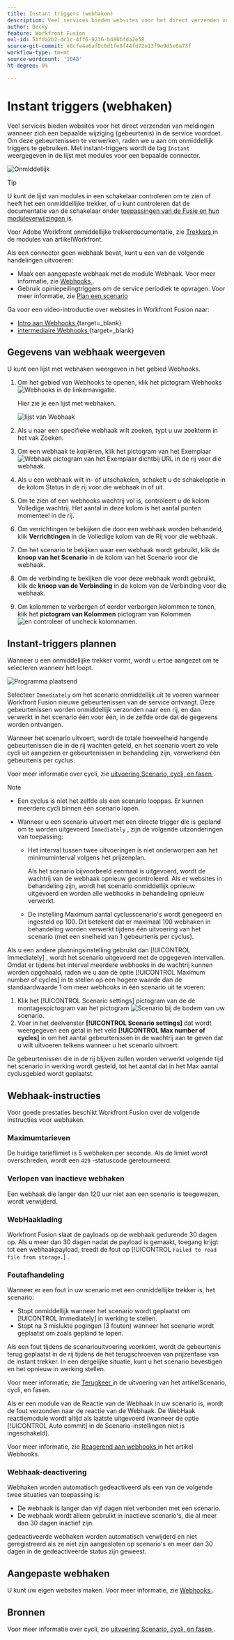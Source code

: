 ```yaml
---
title: Instant triggers (webhaken)
description: Veel services bieden websites voor het direct verzenden van meldingen wanneer zich een bepaalde wijziging in de service voordoet. Om deze berichten te verwerken, adviseren wij dat u onmiddellijke trekkers gebruikt. In dit artikel worden het gebruik en de functionaliteit beschreven van instant-triggers in Adobe Workfront Fusion.
author: Becky
feature: Workfront Fusion
exl-id: 5bfda2b2-dc1c-4ff6-9236-b480bfda2e58
source-git-commit: e0cfe4e6af0c6d1fe8f44fd72e13f9e9d5e6a73f
workflow-type: tm+mt
source-wordcount: '1048'
ht-degree: 0%

---
```


# Instant triggers (webhaken)

Veel services bieden websites voor het direct verzenden van meldingen wanneer zich een bepaalde wijziging (gebeurtenis) in de service voordoet. Om deze gebeurtenissen te verwerken, raden we u aan om onmiddellijk triggers te gebruiken. Met instant-triggers wordt de tag `Instant` weergegeven in de lijst met modules voor een bepaalde connector.

![ Onmiddellijk ](assets/instant.png)

>[!TIP]
>
>U kunt de lijst van modules in een schakelaar controleren om te zien of heeft het een onmiddellijke trekker, of u kunt controleren dat de documentatie van de schakelaar onder [ toepassingen van de Fusie en hun moduleverwijzingen ](/help/workfront-fusion/references/apps-and-modules/apps-and-modules-toc.md) is.
>
>Voor Adobe Workfront onmiddellijke trekkerdocumentatie, zie [ Trekkers ](/help/workfront-fusion/references/apps-and-modules/adobe-connectors/workfront-modules.md#triggers) in de modules van artikelWorkfront.

Als een connector geen webhaak bevat, kunt u een van de volgende handelingen uitvoeren:

* Maak een aangepaste webhaak met de module Webhaak.
Voor meer informatie, zie [ Webhooks ](/help/workfront-fusion/references/apps-and-modules/universal-connectors/webhooks-updated.md).
* Gebruik opiniepeilingtriggers om de service periodiek te opvragen.
Voor meer informatie, zie [ Plan een scenario ](/help/workfront-fusion/create-scenarios/config-scenarios-settings/schedule-a-scenario.md)

Ga voor een video-introductie over websites in Workfront Fusion naar:

* [ Intro aan Webhooks ](https://video.tv.adobe.com/v/3427025/){target=_blank}
* [ intermediaire Webhooks ](https://video.tv.adobe.com/v/3427030/){target=_blank}

## Gegevens van webhaak weergeven

U kunt een lijst met webhaken weergeven in het gebied Webhooks.

1. Om het gebied van Webhooks te openen, klik het pictogram Webhooks ![ Webhooks ](assets/webhooks-icon.png) in de linkernavigatie.

   Hier zie je een lijst met webhaken.

   ![ lijst van Webhaak ](assets/list-of-webhooks.png)

1. Als u naar een specifieke webhaak wilt zoeken, typt u uw zoekterm in het vak Zoeken.
1. Om een webhaak te kopiëren, klik het pictogram van het Exemplaar ![ Webhaak pictogram van het Exemplaar ](assets/copy-webhook-icon.png) dichtbij URL in de rij voor die webhaak.
1. Als u een webhaak wilt in- of uitschakelen, schakelt u de schakeloptie in de kolom Status in de rij voor die webhaak in of uit.
1. Om te zien of een webhooks wachtrij vol is, controleert u de kolom Volledige wachtrij. Het aantal in deze kolom is het aantal punten momenteel in de rij.
1. Om verrichtingen te bekijken die door een webhaak worden behandeld, klik **Verrichtingen** in de Volledige kolom van de Rij voor die webhaak.
1. Om het scenario te bekijken waar een webhaak wordt gebruikt, klik de **knoop van het Scenario** in de kolom van het Scenario voor die webhaak.
1. Om de verbinding te bekijken die voor deze webhaak wordt gebruikt, klik de **knoop van de Verbinding** in de kolom van de Verbinding voor die webhaak.
1. Om kolommen te verbergen of eerder verborgen kolommen te tonen, klik het **pictogram van Kolommen** pictogram van Kolommen ![ en controleer of uncheck kolomnamen.](assets/glist-column.png)

## Instant-triggers plannen

Wanneer u een onmiddellijke trekker vormt, wordt u ertoe aangezet om te selecteren wanneer het loopt.

![ Programma plaatsend ](assets/schedule-setting.png)

Selecteer `Immediately` om het scenario onmiddellijk uit te voeren wanneer Workfront Fusion nieuwe gebeurtenissen van de service ontvangt. Deze gebeurtenissen worden onmiddellijk verzonden naar een rij, en dan verwerkt in het scenario één voor één, in de zelfde orde dat de gegevens worden ontvangen.

Wanneer het scenario uitvoert, wordt de totale hoeveelheid hangende gebeurtenissen die in de rij wachten geteld, en het scenario voert zo vele cycli uit aangezien er gebeurtenissen in behandeling zijn, verwerkend één gebeurtenis per cyclus.

Voor meer informatie over cycli, zie [ uitvoering Scenario, cycli, en fasen ](/help/workfront-fusion/references/scenarios/scenario-execution-cycles-phases.md).

>[!NOTE]
>
>* Een cyclus is niet het zelfde als een scenario looppas. Er kunnen meerdere cycli binnen één scenario lopen.
>* Wanneer u een scenario uitvoert met een directe trigger die is gepland om te worden uitgevoerd `Immediately` , zijn de volgende uitzonderingen van toepassing:
>
>     * Het interval tussen twee uitvoeringen is niet onderworpen aan het minimuminterval volgens het prijzenplan.
>
>       Als het scenario bijvoorbeeld eenmaal is uitgevoerd, wordt de wachtrij van de webhaak opnieuw gecontroleerd. Als er websites in behandeling zijn, wordt het scenario onmiddellijk opnieuw uitgevoerd en worden alle webhooks in behandeling opnieuw verwerkt.
>   
>     * De instelling Maximum aantal cyclusscenario&#39;s wordt genegeerd en ingesteld op 100. Dit betekent dat er maximaal 100 webhaken in behandeling worden verwerkt tijdens één uitvoering van het scenario (met een snelheid van 1 gebeurtenis per cyclus).
>


Als u een andere planningsinstelling gebruikt dan [!UICONTROL Immediately] , wordt het scenario uitgevoerd met de opgegeven intervallen. Omdat er tijdens het interval meerdere webhooks in de wachtrij kunnen worden opgehaald, raden we u aan de optie [!UICONTROL Maximum number of cycles] in te stellen op een hogere waarde dan de standaardwaarde 1 om meer webhooks in één scenario uit te voeren:

1. Klik het [!UICONTROL Scenario settings] pictogram van de de montagespictogram van het pictogram ![ Scenario ](assets/scenario-settings-icon.png) bij de bodem van uw scenario.
1. Voer in het deelvenster **[!UICONTROL Scenario settings]** dat wordt weergegeven een getal in het veld **[!UICONTROL Max number of cycles]** in om het aantal gebeurtenissen in de wachtrij aan te geven dat u wilt uitvoeren telkens wanneer u het scenario uitvoert.

De gebeurtenissen die in de rij blijven zullen worden verwerkt volgende tijd het scenario in werking wordt gesteld, tot het aantal dat in het Max aantal cyclusgebied wordt geplaatst.

## Webhaak-instructies

Voor goede prestaties beschikt Workfront Fusion over de volgende instructies voor webhaken.

### Maximumtarieven

De huidige tarieflimiet is 5 webhaken per seconde. Als de limiet wordt overschreden, wordt een `429` -statuscode geretourneerd.

### Verlopen van inactieve webhaken

Een webhaak die langer dan 120 uur niet aan een scenario is toegewezen, wordt verwijderd.

### WebHaaklading

Workfront Fusion slaat de payloads op de webhaak gedurende 30 dagen op. Als u meer dan 30 dagen nadat de payload is gemaakt, toegang krijgt tot een webhaakpayload, treedt de fout op [!UICONTROL `Failed to read file from storage.`] .

### Foutafhandeling

Wanneer er een fout in uw scenario met een onmiddellijke trekker is, het scenario:

* Stopt onmiddellijk wanneer het scenario wordt geplaatst om [!UICONTROL Immediately] in werking te stellen.
* Stopt na 3 mislukte pogingen (3 fouten) wanneer het scenario wordt geplaatst om zoals gepland te lopen.

Als een fout tijdens de scenariouitvoering voorkomt, wordt de gebeurtenis terug geplaatst in de rij tijdens de het terugschroeven van prijzenfase van de instant trekker. In een dergelijke situatie, kunt u het scenario bevestigen en het opnieuw in werking stellen.

Voor meer informatie, zie [ Terugkeer ](/help/workfront-fusion/references/scenarios/scenario-execution-cycles-phases.md#rollback) in de uitvoering van het artikelScenario, cycli, en fasen.

Als er een module van de Reactie van de Webhaak in uw scenario is, wordt de fout verzonden naar de reactie van de Webhaak. De WebHaak reactiemodule wordt altijd als laatste uitgevoerd (wanneer de optie [!UICONTROL Auto commit] in de Scenario-instellingen niet is ingeschakeld).

Voor meer informatie, zie [ Reagerend aan webhooks ](/help/workfront-fusion/references/apps-and-modules/universal-connectors/webhooks-updated.md#responding-to-webhooks) in het artikel Webhooks.

### Webhaak-deactivering

Webhaken worden automatisch gedeactiveerd als een van de volgende twee situaties van toepassing is:

* De webhaak is langer dan vijf dagen niet verbonden met een scenario.
* De webhaak wordt alleen gebruikt in inactieve scenario&#39;s, die al meer dan 30 dagen inactief zijn.

gedeactiveerde webhaken worden automatisch verwijderd en niet geregistreerd als ze niet zijn aangesloten op scenario&#39;s en meer dan 30 dagen in de gedeactiveerde status zijn geweest.

## Aangepaste webhaken

U kunt uw eigen websites maken. Voor meer informatie, zie [ Webhooks ](/help/workfront-fusion/references/apps-and-modules/universal-connectors/webhooks-updated.md).

## Bronnen

Voor meer informatie over cycli, zie [ uitvoering Scenario, cycli, en fasen ](/help/workfront-fusion/references/scenarios/scenario-execution-cycles-phases.md).
